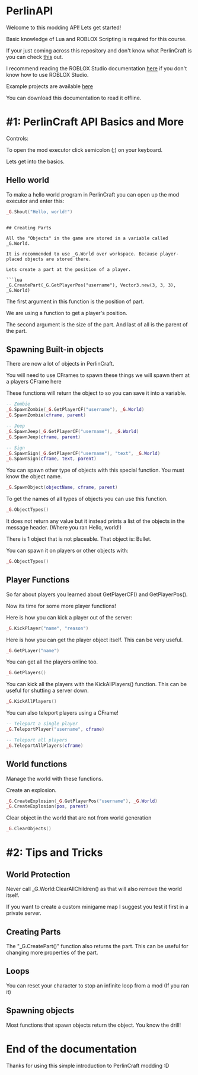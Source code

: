 # PerlinAPI

Welcome to this modding API! Lets get started!

Basic knowledge of Lua and ROBLOX Scripting is required for this course.

If your just coming across this repository and don't know what PerlinCraft is you can check <a href="https://web.roblox.com/games/13473011206/PerlinCraft">this</a> out.

I recommend reading the ROBLOX Studio documentation <a href="https://create.roblox.com/docs">here</a> if you don't know how to use ROBLOX Studio.

Example projects are available <a href="https://perlincraft.github.io/PerlinExamples">here</a>

You can download this documentation to read it offline.


# #1: PerlinCraft API Basics and More

Controls:

To open the mod executor click semicolon (;) on your keyboard.

Lets get into the basics.

## Hello world

To make a hello world program in PerlinCraft you can open up the mod executor and enter this:
```lua
_G.Shout("Hello, world!")
```

```

## Creating Parts

All the "Objects" in the game are stored in a variable called _G.World.

It is recommended to use _G.World over workspace. Because player-placed objects are stored there.

Lets create a part at the position of a player.

```lua
_G.CreatePart(_G.GetPlayerPos("username"), Vector3.new(3, 3, 3), _G.World)
```
The first argument in this function is the position of part. 

We are using a function to get a player's position.

The second argument is the size of the part. And last of all is the parent of the part.

## Spawning Built-in objects

There are now a lot of objects in PerlinCraft.

You will need to use CFrames to spawn these things we will spawn them at a players CFrame here

These functions will return the object to so you can save it into a variable.

```lua
-- Zombie
_G.SpawnZombie(_G.GetPlayerCF("username"), _G.World)
_G.SpawnZombie(cframe, parent)

-- Jeep
_G.SpawnJeep(_G.GetPlayerCF("username"), _G.World)
_G.SpawnJeep(cframe, parent)

-- Sign
_G.SpawnSign(_G.GetPlayerCF("username"), "text", _G.World)
_G.SpawnSign(cframe, text, parent)

```

You can spawn other type of objects with this special function. You must know the object name.

```lua
_G.SpawnObject(objectName, cframe, parent)
```

To get the names of all types of objects you can use this function.
```lua
_G.ObjectTypes()
```
It does not return any value but it instead prints a list of the objects in the message header.
(Where you ran Hello, world!)


There is 1 object that is not placeable. That object is: Bullet.

You can spawn it on players or other objects with:
```lua
_G.ObjectTypes()
```


## Player Functions

So far about players you learned about GetPlayerCF() and GetPlayerPos().

Now its time for some more player functions!

Here is how you can kick a player out of the server:

```lua
_G.KickPlayer("name", "reason")
```

Here is how you can get the player object itself. This can be very useful.

```lua
_G.GetPLayer("name")
```

You can get all the players online too.

```lua
_G.GetPlayers()
```
You can kick all the players with the KickAllPlayers() function. This can be useful for shutting a server down.
```lua
_G.KickAllPlayers()
```

You can also teleport players using a CFrame!

```lua
-- Teleport a single player
_G.TeleportPlayer("username", cframe)

-- Teleport all players
_G.TeleportAllPlayers(cframe)

```

## World functions

Manage the world with these functions.

Create an explosion.

```lua
_G.CreateExplosion(_G.GetPlayerPos("username"), _G.World)
_G.CreateExplosion(pos, parent)
```
Clear object in the world that are not from world generation

```lua
_G.ClearObjects()
```


# #2: Tips and Tricks

## World Protection

Never call _G.World:ClearAllChildren() as that will also remove the world itself.

If you want to create a custom minigame map I suggest you test it first in a private server.

## Creating Parts

The "_G.CreatePart()" function also returns the part. This can be useful for changing more properties of the part.

## Loops

You can reset your character to stop an infinite loop from a mod (If you ran it)

## Spawning objects

Most functions that spawn objects return the object. You know the drill!

# End of the documentation

Thanks for using this simple introduction to PerlinCraft modding :D